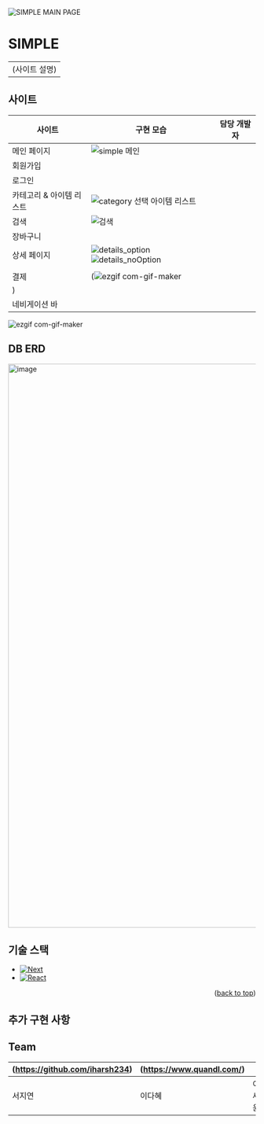 ![SIMPLE MAIN PAGE](https://user-images.githubusercontent.com/78012131/212270793-1ae31024-ec5c-4eee-b787-84b8ac8717b5.jpg)




# SIMPLE
<table>
<tr>
<td>
(사이트 설명)
</td>
</tr>
</table>


## 사이트

|사이트  | 구현 모습 | 담당 개발자|
|--|--|--|
|메인 페이지|![simple 메인](https://user-images.githubusercontent.com/78012131/212270832-a3db4763-49ae-4495-aca3-f663f34072a7.gif)||
| 회원가입 |  ||
| 로그인 |  ||
|카테고리 & 아이템 리스트|![category 선택   아이템 리스트](https://user-images.githubusercontent.com/78012131/212270912-985d50e9-81b0-4c0d-87e4-051aa381b416.gif)||
|검색|![검색](https://user-images.githubusercontent.com/78012131/212270879-3f34fe3c-e3cb-404d-b39f-0c86a0113bc9.gif)||
|장바구니|||
|상세 페이지|![details_option](https://user-images.githubusercontent.com/78012131/212272659-8cef92f5-7de1-4479-9769-fe892bfd6c9b.gif) ![details_noOption](https://user-images.githubusercontent.com/78012131/212272684-4238aad5-04ad-4086-857b-f851aea02129.gif)
||
|결제|(![ezgif com-gif-maker](https://user-images.githubusercontent.com/109456589/212275488-5d4ff465-abe6-42cb-89a2-94d211acad8d.gif)
)||
|네비게이션 바|||


![ezgif com-gif-maker](https://user-images.githubusercontent.com/109456589/212275488-5d4ff465-abe6-42cb-89a2-94d211acad8d.gif)



##  DB ERD

<img width="1147" alt="image" src="https://user-images.githubusercontent.com/78012131/212272946-540b86fa-9eb8-42a3-bcc2-c1e26bc74d35.png">


## 기술 스택


* [![Next][Next.js]][Next-url]
* [![React][React.js]][React-url]


<p align="right">(<a href="#readme-top">back to top</a>)</p>

## 추가 구현 사항 


## Team

(https://github.com/iharsh234)  | (https://www.quandl.com/) | | | (https://github.com/5ERN)|(https://github.com/JongHoB) |
---|---|---|---|---|---|
서지연|이다혜|이세윤|장찬영|김승|백종호|


<!-- MARKDOWN LINKS & IMAGES -->
<!-- https://www.markdownguide.org/basic-syntax/#reference-style-links -->

[Next.js]: https://img.shields.io/badge/next.js-000000?style=for-the-badge&logo=nextdotjs&logoColor=white
[Next-url]: https://nextjs.org/
[React.js]: https://img.shields.io/badge/React-20232A?style=for-the-badge&logo=react&logoColor=61DAFB
[React-url]: https://reactjs.org/

